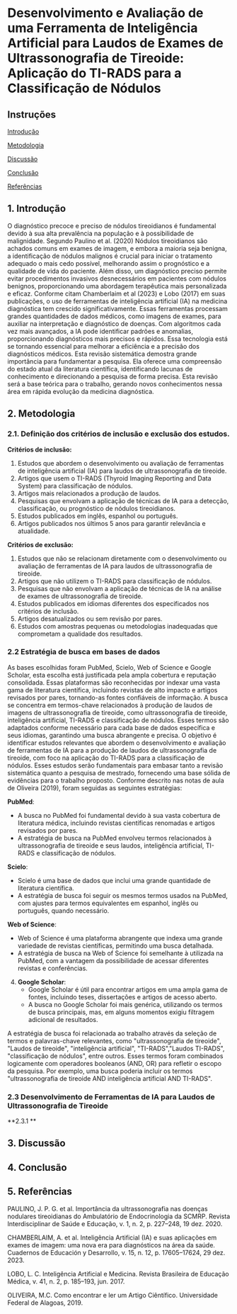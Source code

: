 # Desenvolvimento e Avaliação de uma Ferramenta de Inteligência Artificial para Laudos de Exames de Ultrassonografia de Tireoide: Aplicação do TI-RADS para a Classificação de Nódulos #

## Instruções ##

[Introdução ](https://github.com/maluvreis/mlvr/edit/main/Project/Revis%C3%A3o_sistem%C3%A1tica.md#1-introdu%C3%A7%C3%A3o)

[Metodologia](https://github.com/maluvreis/mlvr/edit/main/Project/Revis%C3%A3o_sistem%C3%A1tica.md#4-metodologia) 

[Discussão](https://github.com/maluvreis/mlvr/edit/main/Project/Revis%C3%A3o_sistem%C3%A1tica.md#5-discuss%C3%A3o) 

[Conclusão](https://github.com/maluvreis/mlvr/edit/main/Project/Revis%C3%A3o_sistem%C3%A1tica.md#6-conclus%C3%A3o) 

[Referências ](https://github.com/maluvreis/mlvr/edit/main/Project/Revis%C3%A3o_sistem%C3%A1tica.md#7-refer%C3%AAncias)

## 1. Introdução ##

 O diagnóstico precoce e preciso de nódulos tireoidianos é fundamental devido à sua alta prevalência na população e à possibilidade de malignidade. Segundo Paulino et al. (2020) Nódulos tireoidianos são achados comuns em exames de imagem, e embora a maioria seja benigna, a identificação de nódulos malignos é crucial para iniciar o tratamento adequado o mais cedo possível, melhorando assim o prognóstico e a qualidade de vida do paciente. Além disso, um diagnóstico preciso permite evitar procedimentos invasivos desnecessários em pacientes com nódulos benignos, proporcionando uma abordagem terapêutica mais personalizada e eficaz.                   Conforme citam Chamberlaim et al (2023) e Lobo (2017) em suas publicações, o uso de ferramentas de inteligência artificial (IA) na medicina diagnóstica tem crescido significativamente. Essas ferramentas processam grandes quantidades de dados médicos, como imagens de exames, para auxiliar na interpretação e diagnóstico de doenças. Com algoritmos cada vez mais avançados, a IA pode identificar padrões e anomalias, proporcionando diagnósticos mais precisos e rápidos. Essa tecnologia está se tornando essencial para melhorar a eficiência e a precisão dos diagnósticos médicos.
    Esta revisão sistemática demostra grande importância para fundamentar a pesquisa. Ela oferece uma compreensão do estado atual da literatura científica, identificando lacunas de conhecimento e direcionando a pesquisa de forma precisa. Esta revisão será a base teórica para o trabalho, gerando novos conhecimentos nessa área em rápida evolução da medicina diagnóstica.
     

## 2. Metodologia ##

 ### 2.1. Definição dos critérios de inclusão e exclusão dos estudos.
 
**Critérios de inclusão:**
1. Estudos que abordem o desenvolvimento ou avaliação de ferramentas de inteligência artificial (IA) para laudos de ultrassonografia de tireoide.
2. Artigos que usem o TI-RADS (Thyroid Imaging Reporting and Data System) para classificação de nódulos.
3. Artigos mais relacionados a produção de laudos.
4. Pesquisas que envolvam a aplicação de técnicas de IA para a detecção, classificação, ou prognóstico de nódulos tireoidianos.
5. Estudos publicados em inglês, espanhol ou português.
6. Artigos publicados nos últimos 5 anos para garantir relevância e atualidade.

**Critérios de exclusão:**
1. Estudos que não se relacionam diretamente com o desenvolvimento ou avaliação de ferramentas de IA para laudos de ultrassonografia de tireoide.
2. Artigos que não utilizem o TI-RADS para classificação de nódulos.
3. Pesquisas que não envolvam a aplicação de técnicas de IA na análise de exames de ultrassonografia de tireoide.
4. Estudos publicados em idiomas diferentes dos especificados nos critérios de inclusão.
5. Artigos desatualizados ou sem revisão por pares.
6. Estudos com amostras pequenas ou metodologias inadequadas que comprometam a qualidade dos resultados.


### 2.2 Estratégia de busca em bases de dados 

 As bases escolhidas foram PubMed, Scielo, Web of Science e Google Scholar, esta escolha está justificada pela ampla cobertura e reputação consolidada. Essas plataformas são reconhecidas por indexar uma vasta gama de literatura científica, incluindo revistas de alto impacto e artigos revisados por pares, tornando-as fontes confiáveis de informação. A busca se concentra em termos-chave relacionados à produção de laudos de imagens de ultrassonografia de tireoide, como ultrassonografia de tireoide, inteligência artificial, TI-RADS e classificação de nódulos. Esses termos são adaptados conforme necessário para cada base de dados específica e seus idiomas, garantindo uma busca abrangente e precisa. O objetivo é identificar estudos relevantes que abordem o desenvolvimento e avaliação de ferramentas de IA para a produção de laudos de ultrassonografia de tireoide, com foco na aplicação do TI-RADS para a classificação de nódulos. Esses estudos serão fundamentais para embasar tanto a revisão sistemática quanto a pesquisa de mestrado, fornecendo uma base sólida de evidências para o trabalho proposto.
Conforme descrito nas notas de aula de Oliveira (2019), foram seguidas as seguintes estratégias:

 **PubMed**:
   - A busca no PubMed foi fundamental devido à sua vasta cobertura de literatura médica, incluindo revistas científicas renomadas e artigos revisados por pares.
   - A estratégia de busca na PubMed envolveu termos relacionados à ultrassonografia de tireoide e seus laudos, inteligência artificial, TI-RADS e classificação de nódulos.
 

 **Scielo**:
   - Scielo é uma base de dados que inclui uma grande quantidade de literatura científica.
   - A estratégia de busca foi seguir os mesmos termos usados na PubMed, com ajustes para termos equivalentes em espanhol, inglês ou português, quando necessário.
 

 **Web of Science**:
   - Web of Science é uma plataforma abrangente que indexa uma grande variedade de revistas científicas, permitindo uma busca detalhada.
   - A estratégia de busca na Web of Science foi semelhante à utilizada na PubMed, com a vantagem da possibilidade de acessar diferentes revistas e conferências.
   

4. **Google Scholar**:
   - Google Scholar é útil para encontrar artigos em uma ampla gama de fontes, incluindo teses, dissertações e artigos de acesso aberto.
   - A busca no Google Scholar foi mais genérica, utilizando os termos de busca principais, mas, em alguns momentos exigiu filtragem adicional de resultados.

A estratégia de busca foi relacionada ao trabalho através da seleção de termos e palavras-chave relevantes, como "ultrassonografia de tireoide", "Laudos de tireoide", "inteligência artificial", "TI-RADS","Laudos TI-RADS", "classificação de nódulos", entre outros. Esses termos foram combinados logicamente com operadores booleanos (AND, OR) para refletir o escopo da pesquisa. Por exemplo, uma busca poderia incluir os termos "ultrassonografia de tireoide AND inteligência artificial AND TI-RADS".

### 2.3 Desenvolvimento de Ferramentas de IA para Laudos de Ultrassonografia de Tireoide

  **2.3.1 **

## 3. Discussão   ##


## 4. Conclusão  ##


## 5. Referências ##

PAULINO, J. P. G. et al. Importância da ultrassonografia nas doenças nodulares tireoidianas do Ambulatório de Endocrinologia da SCMRP. Revista Interdisciplinar de Saúde e Educação, v. 1, n. 2, p. 227–248, 19 dez. 2020.

CHAMBERLAIM, A. et al. Inteligência Artificial (IA) e suas aplicações em exames de imagem: uma nova era para diagnósticos na área da saúde. Cuadernos de Educación y Desarrollo, v. 15, n. 12, p. 17605–17624, 29 dez. 2023.

LOBO, L. C. Inteligência Artificial e Medicina. Revista Brasileira de Educação Médica, v. 41, n. 2, p. 185–193, jun. 2017.

OLIVEIRA, M.C. Como encontrar e ler um Artigo Ciêntífico. Universidade Federal de Alagoas, 2019.

